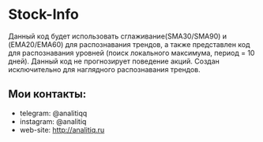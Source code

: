 # Stock-Info
Данный код будет использовать сглаживание(SMA30/SMA90) и (EMA20/EMA60) для распознавания трендов, а также представлен код для распознавания уровней (поиск локального максимума, период = 10 дней). Данный код не прогнозирует поведение акций. Создан исключительно для наглядного распознавания трендов.

## Мои контакты:
- telegram: @analitiqq
- instagram: @analitiq
- web-site: http://analitiq.ru
